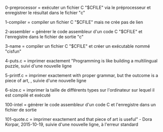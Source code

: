 0-preprocessor = exécuter un fichier C "$CFILE" via le préprocesseur et enregistrer le résultat dans le fichier "c"

1-compiler = compiler un fichier C "$CFILE" mais ne crée pas de lien

2-assembler = génèrer le code assembleur d'un code C "$CFILE" et l'enregistre dans le fichier de sortie "c"

3-name = compiler un fichier C "$CFILE" et créer un exécutable nommé "cisfun"

4-puts.c = imprimer exactement "Programming is like building a multilingual puzzle, suivi d'une nouvelle ligne

5-printf.c = imprimer exactement with proper grammar, but the outcome is a piece of art, , suivie d'une nouvelle ligne

6-size.c = imprimer la taille de différents types sur l'ordinateur sur lequel il est compilé et exécuté

100-intel = génèrer le code assembleur d'un code C et l'enregistre dans un fichier de sortie

101-quote.c = imprimer exactement and that piece of art is useful" - Dora Korpar, 2015-10-19, suivie d'une nouvelle ligne, à l'erreur standard